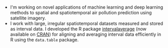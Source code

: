 ### 

- I'm working on novel applications of machine learning and deep learning methods to spatial and spatiotemporal air pollution prediction using satellite imagery.
- I work with large, irregular spatiotemporal datasets measured and stored as interval data. I developed the R package [intervalaverage](https://github.com/kaufman-lab/intervalaverage) (now available on [CRAN](https://cran.r-project.org/web/packages/intervalaverage/index.html)) for aligning and averaging interval data efficiently in R using the `data.table` package.


